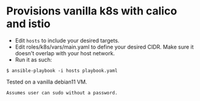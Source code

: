# Provisions vanilla k8s with calico and istio

- Edit `hosts` to include your desired targets.
- Edit roles/k8s/vars/main.yaml to define your desired CIDR. Make sure it doesn't overlap with your host network.
- Run it as such:

```
$ ansible-playbook -i hosts playbook.yaml
```

Tested on a vanilla debian11 VM. 

`Assumes user can sudo without a password.`
